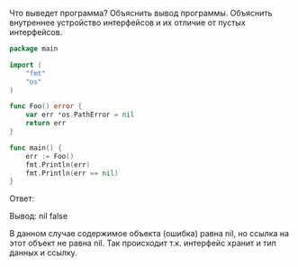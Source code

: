 Что выведет программа? Объяснить вывод программы. Объяснить внутреннее устройство интерфейсов и их отличие от пустых интерфейсов.

```go
package main

import (
	"fmt"
	"os"
)

func Foo() error {
	var err *os.PathError = nil
	return err
}

func main() {
	err := Foo()
	fmt.Println(err)
	fmt.Println(err == nil)
}
```

Ответ:

Вывод: nil false

В данном случае содержимое объекта (ошибка) равна nil, но ссылка на этот объект не равна nil.
Так происходит т.к. интерфейс хранит и тип данных и ссылку.

